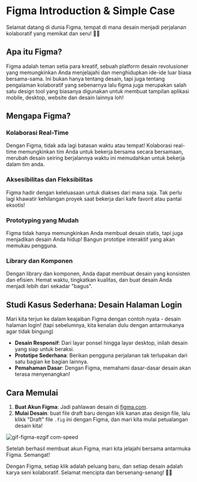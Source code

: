 # Figma Introduction & Simple Case

Selamat datang di dunia Figma, tempat di mana desain menjadi perjalanan kolaboratif yang memikat dan seru! 🎨✨

## Apa itu Figma?

Figma adalah teman setia para kreatif, sebuah platform desain revolusioner yang memungkinkan Anda menjelajahi dan menghidupkan ide-ide luar biasa bersama-sama. Ini bukan hanya tentang desain, tapi juga tentang pengalaman kolaboratif yang sebenarnya lalu figma juga merupakan salah satu design tool yang biasanya digunakan untuk membuat tampilan aplikasi mobile, desktop, website dan desain lainnya loh!

## Mengapa Figma?

### Kolaborasi Real-Time

Dengan Figma, tidak ada lagi batasan waktu atau tempat! Kolaborasi real-time memungkinkan tim Anda untuk bekerja bersama secara bersamaan, merubah desain seiring berjalannya waktu ini memudahkan untuk bekerja dalam tim anda.

### Aksesibilitas dan Fleksibilitas

Figma hadir dengan keleluasaan untuk diakses dari mana saja. Tak perlu lagi khawatir kehilangan proyek saat bekerja dari kafe favorit atau pantai eksotis!

### Prototyping yang Mudah

Figma tidak hanya memungkinkan Anda membuat desain statis, tapi juga menjadikan desain Anda hidup! Bangun prototipe interaktif yang akan memukau pengguna.

### Library dan Komponen

Dengan library dan komponen, Anda dapat membuat desain yang konsisten dan efisien. Hemat waktu, tingkatkan kualitas, dan buat desain Anda menjadi lebih dari sekadar "bagus".


## Studi Kasus Sederhana: Desain Halaman Login

Mari kita terjun ke dalam keajaiban Figma dengan contoh nyata - desain halaman login! (tapi sebelumnya, kita kenalan dulu dengan antarmukanya agar tidak bingung)

- **Desain Responsif**: Dari layar ponsel hingga layar desktop, inilah desain yang siap untuk beraksi.
- **Prototipe Sederhana**: Berikan pengguna perjalanan tak terlupakan dari satu bagian ke bagian lainnya.
- **Pemahaman Dasar**: Dengan Figma, memahami dasar-dasar desain akan terasa menyenangkan!

## Cara Memulai

1. **Buat Akun Figma**: Jadi pahlawan desain di [figma.com](https://www.figma.com/).
2. **Mulai Desain**: buat file draft baru dengan klik kanan atas design file, lalu klikk "Draft" file `.fig` ini dengan Figma, dan mari kita mulai petualangan desain kita!

![gif-figma-ezgif com-speed](https://github.com/Komandro-CCIT/Komandro-Archive/assets/135254497/fc4d1a62-de48-4c9c-b8cb-50000989b557)

Setelah berhasil membuat akun Figma, mari kita jelajahi bersama antarmuka Figma. Semangat!

Dengan Figma, setiap klik adalah peluang baru, dan setiap desain adalah karya seni kolaboratif. Selamat mencipta dan bersenang-senang! 🚀✨
